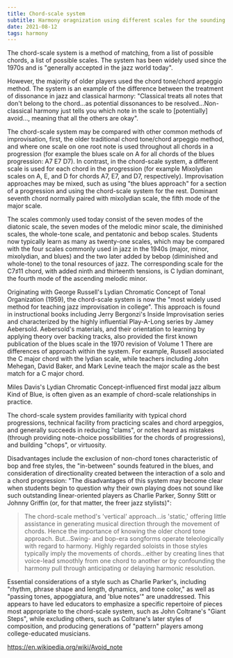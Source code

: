 ```yaml
---
title: Chord-scale system
subtitle: Harmony oragnization using different scales for the sounding chord
date: 2021-08-12
tags: harmony
---
```


The chord-scale system is a method of matching, from a list of possible chords, a list of possible scales. The system has been widely used since the 1970s and is "generally accepted in the jazz world today".

However, the majority of older players used the chord tone/chord arpeggio method. The system is an example of the difference between the treatment of dissonance in jazz and classical harmony: "Classical treats all notes that don't belong to the chord...as potential dissonances to be resolved...Non-classical harmony just tells you which note in the scale to [potentially] avoid..., meaning that all the others are okay".

The chord-scale system may be compared with other common methods of improvisation, first, the older traditional chord tone/chord arpeggio method, and where one scale on one root note is used throughout all chords in a progression (for example the blues scale on A for all chords of the blues progression: A7 E7 D7). In contrast, in the chord-scale system, a different scale is used for each chord in the progression (for example Mixolydian scales on A, E, and D for chords A7, E7, and D7, respectively). Improvisation approaches may be mixed, such as using "the blues approach" for a section of a progression and using the chord-scale system for the rest.
Dominant seventh chord normally paired with mixolydian scale, the fifth mode of the major scale.

The scales commonly used today consist of the seven modes of the diatonic scale, the seven modes of the melodic minor scale, the diminished scales, the whole-tone scale, and pentatonic and bebop scales. Students now typically learn as many as twenty-one scales, which may be compared with the four scales commonly used in jazz in the 1940s (major, minor, mixolydian, and blues) and the two later added by bebop (diminished and whole-tone) to the tonal resources of jazz.
The corresponding scale for the C7♯11 chord, with added ninth and thirteenth tensions, is C lydian dominant, the fourth mode of the ascending melodic minor.

Originating with George Russell's Lydian Chromatic Concept of Tonal Organization (1959), the chord-scale system is now the "most widely used method for teaching jazz improvisation in college". This approach is found in instructional books including Jerry Bergonzi's Inside Improvisation series and characterized by the highly influential Play-A-Long series by Jamey Aebersold. Aebersold's materials, and their orientation to learning by applying theory over backing tracks, also provided the first known publication of the blues scale in the 1970 revision of Volume 1  There are differences of approach within the system. For example, Russell associated the C major chord with the lydian scale, while teachers including John Mehegan, David Baker, and Mark Levine teach the major scale as the best match for a C major chord.

Miles Davis's Lydian Chromatic Concept-influenced first modal jazz album Kind of Blue, is often given as an example of chord-scale relationships in practice.

The chord-scale system provides familiarity with typical chord progressions, technical facility from practicing scales and chord arpeggios, and generally succeeds in reducing "clams", or notes heard as mistakes (through providing note-choice possibilities for the chords of progressions), and building "chops", or virtuosity.

Disadvantages include the exclusion of non-chord tones characteristic of bop and free styles, the "in-between" sounds featured in the blues, and consideration of directionality created between the interaction of a solo and a chord progression: "The disadvantages of this system may become clear when students begin to question why their own playing does not sound like such outstanding linear-oriented players as Charlie Parker, Sonny Stitt or Johnny Griffin (or, for that matter, the freer jazz stylists)":

>The chord-scale method's 'vertical' approach...is 'static,' offering little assistance in generating musical direction through the movement of chords. Hence the importance of knowing the older chord tone approach. But...Swing- and bop-era songforms operate teleologically with regard to harmony. Highly regarded soloists in those styles typically imply the movements of chords...either by creating lines that voice-lead smoothly from one chord to another or by confounding the harmony pull through anticipating or delaying harmonic resolution.

Essential considerations of a style such as Charlie Parker's, including "rhythm, phrase shape and length, dynamics, and tone color," as well as "passing tones, appoggiatura, and 'blue notes'" are unaddressed. This appears to have led educators to emphasize a specific repertoire of pieces most appropriate to the chord-scale system, such as John Coltrane's "Giant Steps", while excluding others, such as Coltrane's later styles of composition, and producing generations of "pattern" players among college-educated musicians.

https://en.wikipedia.org/wiki/Avoid_note